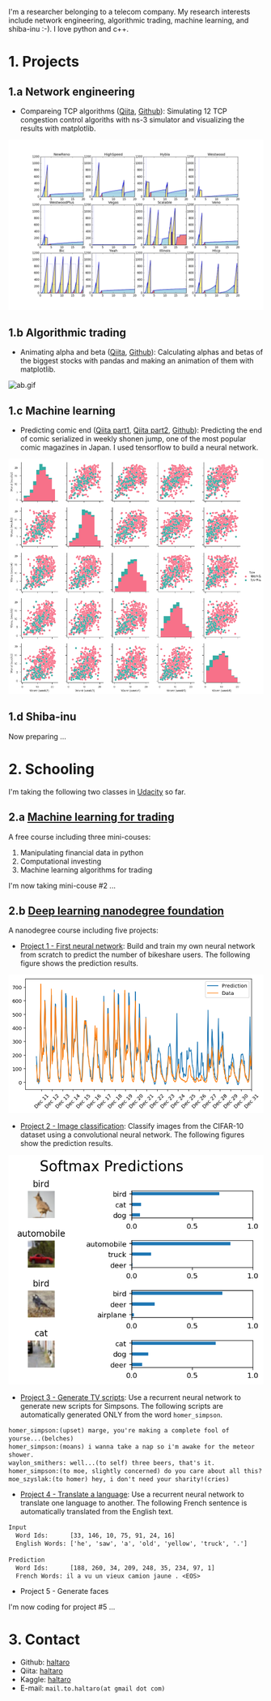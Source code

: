 I'm a researcher belonging to a telecom company. 
My research interests include network engineering, algorithmic trading, machine learning, and shiba-inu :-).
I love python and c++.

# 1. Projects

## 1.a Network engineering

* Compareing TCP algorithms ([Qiita](http://qiita.com/haltaro/items/d479538345357f08c595), [Github](https://github.com/haltaro/comparing-tcp-algorithms)): Simulating 12 TCP congestion control algoriths with ns-3 simulator and visualizing the results with matplotlib.

![tcp.png](fig/comparing-tcp-algorithms.png)

## 1.b Algorithmic trading

* Animating alpha and beta ([Qiita](http://qiita.com/haltaro/items/e3e29264079f6b90d6df), [Github](https://github.com/haltaro/animating-alpha-and-beta)): Calculating alphas and betas of the biggest stocks with pandas and making an animation of them with matplotlib.

![ab.gif](fig/animating-alpha-and-beta.gif)

## 1.c Machine learning

* Predicting comic end ([Qiita part1](http://qiita.com/haltaro/items/c54fa1855767f1a1abd5), [Qiita part2](http://qiita.com/haltaro/items/62d49875ed658ac8a93f), [Github](https://github.com/haltaro/predicting-comic-end)): Predicting the end of comic serialized in weekly shonen jump, one of the most popular comic magazines in Japan. I used tensorflow to build a neural network.

![comic.png](fig/predicting-comic-end.png)

## 1.d Shiba-inu

Now preparing ...

# 2. Schooling

I'm taking the following two classes in [Udacity](https://www.udacity.com/) so far. 

## 2.a [Machine learning for trading](https://www.udacity.com/course/machine-learning-for-trading--ud501) 

A free course including three mini-couses:
1. Manipulating financial data in python
2. Computational investing
3. Machine learning algorithms for trading

I'm now taking mini-couse #2 ...

## 2.b [Deep learning nanodegree foundation](https://www.udacity.com/course/deep-learning-nanodegree-foundation--nd101) 

A nanodegree course including five projects:

* [Project 1 - First neural network](https://github.com/haltaro/udacity-deep-learning-project1): Build and train my own neural network from scratch to predict the number of bikeshare users. The following figure shows the prediction results.

![dlnd1.png](fig/dlnd1.png)

* [Project 2 - Image classification](https://github.com/haltaro/udacity-deep-learning-project2): Classify images from the CIFAR-10 dataset using a convolutional neural network. The following figures show the prediction results.

![dlnd2.png](fig/dlnd2.png)

* [Project 3 - Generate TV scripts](https://github.com/haltaro/udacity-deep-learning-project3): Use a recurrent neural network to generate new scripts for Simpsons. The following scripts are automatically generated ONLY from the word `homer_simpson`.

```
homer_simpson:(upset) marge, you're making a complete fool of yourse...(belches)
homer_simpson:(moans) i wanna take a nap so i'm awake for the meteor shower.
waylon_smithers: well...(to self) three beers, that's it.
homer_simpson:(to moe, slightly concerned) do you care about all this?
moe_szyslak:(to homer) hey, i don't need your sharity!(cries)
```

* [Project 4 - Translate a language](https://github.com/haltaro/udacity-deep-learning-project4): Use a recurrent neural network to translate one language to another. The following French sentence is automatically translated from the English text.

```
Input
  Word Ids:      [33, 146, 10, 75, 91, 24, 16]
  English Words: ['he', 'saw', 'a', 'old', 'yellow', 'truck', '.']

Prediction
  Word Ids:      [188, 260, 34, 209, 248, 35, 234, 97, 1]
  French Words: il a vu un vieux camion jaune . <EOS>
```


* Project 5 - Generate faces

I'm now coding for project #5 ...

# 3. Contact

* Github: [haltaro](https://github.com/haltaro)
* Qiita: [haltaro](http:/qiita.com/haltaro)
* Kaggle: [haltaro](https://www.kaggle.com/haltaro)
* E-mail: `mail.to.haltaro(at gmail dot com)`
